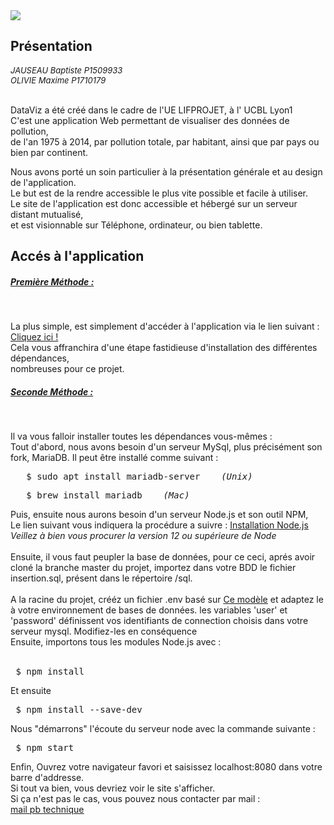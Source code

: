 <html lang="en">
<head>
    <meta charset="UTF-8">
    <meta name="viewport" content="width=, initial-scale=1.0">
    <meta http-equiv="X-UA-Compatible" content="ie=edge">
    <link rel="stylesheet" href='https://stackpath.bootstrapcdn.com/bootstrap/4.4.1/css/bootstrap.min.css'/>
</head>
<body>

<img src='http://patatalouis.fr/static/img/logo_gitlab.png'>


<h2 class="row justify-content-center"> Présentation </h2>
<i style='font-size : 13px'> 
	JAUSEAU Baptiste P1509933 <br>
	OLIVIE Maxime P1710179
</i>
<br> <br>

<p> 
	DataViz a été créé dans le cadre de l'UE LIFPROJET, à l' UCBL Lyon1 <br>
	C'est une application Web permettant de visualiser des données de 	pollution,<br>
	de l'an 1975 à 2014, par pollution totale, par habitant, ainsi que par pays ou bien par continent.
</p>		

<p> 
	Nous avons porté un soin particulier à la présentation générale et au design de l'application. <br>
	Le but est de la rendre accessible le plus vite possible et facile à utiliser. <br>
	Le site de l'application est donc accessible et hébergé sur un serveur distant mutualisé, 	<br>
	et est visionnable sur Téléphone, ordinateur, ou bien tablette.
</p>

<h2 class='row justify-content-center'>  Accés à l'application </h2>

<h5> <u>Première Méthode :</u> </h5> <br>
<p>
	La plus simple, est simplement d'accéder à l'application via le lien suivant : 
	<a href='http://lifprojet.patatalouis.fr'> <u>  Cliquez ici ! </u> </a>  <br>
	Cela vous affranchira d'une étape fastidieuse d'installation des différentes dépendances,<br>
	nombreuses pour ce projet.
</p>	

<h5> <u>Seconde Méthode :</u> </h5> <br>
<p>
	Il va vous falloir installer toutes les dépendances vous-mêmes : <br>
	Tout d'abord, nous avons besoin d'un serveur MySql, plus précisément son fork, MariaDB.
	Il peut être installé comme suivant :
	<pre>	$ sudo apt install mariadb-server    <i>(Unix)</i> </pre>
	<pre>	$ brew install mariadb    <i>(Mac)</i> </pre>
	Puis, ensuite nous aurons besoin d'un serveur Node.js et son outil NPM, <br>
	Le lien suivant vous indiquera la procédure a suivre : <a href="https://tecadmin.net/install-latest-nodejs-npm-on-ubuntu/"><u>Installation Node.js</u></a> <br>
	<i> Veillez à bien vous procurer la version 12 ou supérieure de Node</i>
	<br><br>
	Ensuite, il vous faut peupler la base de données, pour ce ceci, aprés avoir cloné la branche master du projet, importez dans votre BDD le fichier insertion.sql, présent dans le répertoire /sql.
	<br> <br>
	A la racine du projet, crééz un fichier .env basé sur <a href='http://patatalouis.fr/static/base_env.txt'><u>Ce modèle</u></a> et adaptez le à votre environnement de bases de données. les variables 'user' et 'password' définissent vos identifiants de connection choisis dans votre serveur mysql. Modifiez-les en conséquence
	<br>
	Ensuite, importons tous les modules Node.js avec : <br><br>
	<pre> $ npm install </pre> 
	Et ensuite
	<pre> $ npm install --save-dev </pre>
	Nous "démarrons" l'écoute du serveur node avec la commande suivante : <br>
	<pre> $ npm start </pre>
	Enfin, Ouvrez votre navigateur favori et saisissez localhost:8080 dans votre barre d'addresse.<br>
	Si tout va bien, vous devriez voir le site s'afficher.<br>
	Si ça n'est pas le cas, vous pouvez nous contacter par mail : <br>
	<a HREF="mailto:maxime.olivie@etu.univ-lyon1.fr"> <u> mail pb technique</u> </a>
	
	
</p>




    
    
</body>
</html>